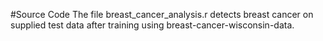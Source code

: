#Source Code
The file breast_cancer_analysis.r detects breast cancer on supplied test data after training using breast-cancer-wisconsin-data. 
